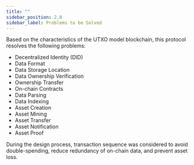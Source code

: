 ```yaml
---
title: ""
sidebar_position: 2.0
sidebar_label: Problems to be Solved
---
```


Based on the characteristics of the UTXO model blockchain, this protocol resolves the following problems:
- Decentralized Identity (DID)
- Data Format
- Data Storage Location
- Data Ownership Verification
- Ownership Transfer
- On-chain Contracts
- Data Parsing
- Data Indexing
- Asset Creation
- Asset Mining
- Asset Transfer
- Asset Notification
- Asset Proof

During the design process, transaction sequence was considered to avoid double-spending, reduce redundancy of on-chain data, and prevent asset loss.
